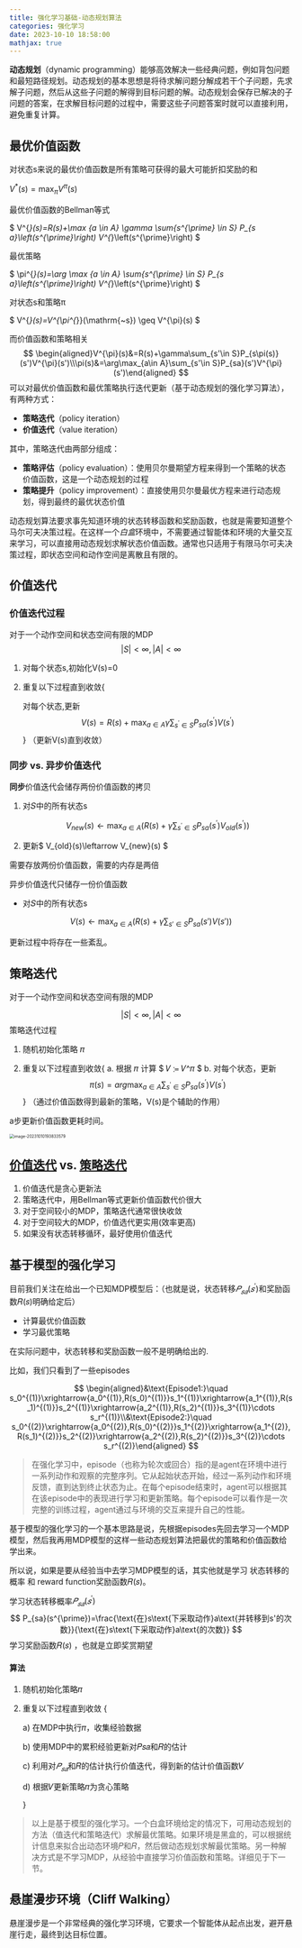 ```yaml
---
title: 强化学习基础-动态规划算法
categories: 强化学习
date: 2023-10-10 18:58:00
mathjax: true
---
```


**动态规划**（dynamic programming）能够高效解决一些经典问题，例如背包问题和最短路径规划。动态规划的基本思想是将待求解问题分解成若干个子问题，先求解子问题，然后从这些子问题的解得到目标问题的解。动态规划会保存已解决的子问题的答案，在求解目标问题的过程中，需要这些子问题答案时就可以直接利用，避免重复计算。

## 最优价值函数

对状态s来说的最优价值函数是所有策略可获得的最大可能折扣奖励的和

$V^{*}(s)=\max _{\pi} V^{\pi}(s)$

最优价值函数的Bellman等式

$ V^{*}(s)=R(s)+\max _{a \in A} \gamma \sum_{s^{\prime} \in S} P_{s a}\left(s^{\prime}\right) V^{*}\left(s^{\prime}\right) $

最优策略

$ \pi^{*}(s)=\arg \max _{a \in A} \sum_{s^{\prime} \in S} P_{s a}\left(s^{\prime}\right) V^{*}\left(s^{\prime}\right) $

对状态s和策略π

$ V^{*}(s)=V^{\pi^{*}}(\mathrm{~s}) \geq V^{\pi}(s) $



而价值函数和策略相关
$$
\begin{aligned}V^{\pi}(s)&=R(s)+\gamma\sum_{s'\in S}P_{s\pi(s)}(s')V^{\pi}(s')\\\pi(s)&=\arg\max_{a\in A}\sum_{s'\in S}P_{sa}(s')V^{\pi}(s')\end{aligned}
$$
可以对最优价值函数和最优策略执行迭代更新（基于动态规划的强化学习算法），有两种方式：

- **策略迭代**（policy iteration）
- **价值迭代**（value iteration）

其中，策略迭代由两部分组成：

- **策略评估**（policy evaluation）：使用贝尔曼期望方程来得到一个策略的状态价值函数，这是一个动态规划的过程
- **策略提升**（policy improvement）：直接使用贝尔曼最优方程来进行动态规划，得到最终的最优状态价值

动态规划算法要求事先知道环境的状态转移函数和奖励函数，也就是需要知道整个马尔可夫决策过程。在这样一个*白盒*环境中，不需要通过智能体和环境的大量交互来学习，可以直接用动态规划求解状态价值函数。通常也只适用于有限马尔可夫决策过程，即状态空间和动作空间是离散且有限的。

## 价值迭代

### 价值迭代过程

对于一个动作空间和状态空间有限的MDP
$$
|S|<\infty,|A|<\infty
$$
1. 对每个状态s,初始化V(s)=0

2. 重复以下过程直到收敛{

   对每个状态,更新
   $$
   V(s)=R(s)+\max_{a\in A}\gamma\sum_{s^{\prime}\in S}P_{sa}(s^{\prime})V(s^{\prime})
   $$
   }	（更新V(s)直到收敛）

### 同步 vs. 异步价值迭代

**同步**价值迭代会储存两份价值函数的拷贝

1. 对𝑆中的所有状态s

   $$
   V_{new}(s)\leftarrow\max_{a\in A}\left(R(s)+\gamma\sum_{s^{\prime}\in S}P_{sa}(s^{\prime})V_{old}(s^{\prime})\right)
   $$

2. 更新$ V_{old}(s)\leftarrow V_{new}(s) $

需要存放两份价值函数，需要的内存是两倍



异步价值迭代只储存一份价值函数

- 对𝑆中的所有状态s

$$
V(s)\leftarrow\max_{a\in A}\left(R(s)+\gamma\sum_{s'\in S}P_{sa}(s')V(s')\right)
$$

更新过程中将存在一些紊乱。



## 策略迭代

对于一个动作空间和状态空间有限的MDP

$$
|S|<\infty,|A|<\infty
$$
策略迭代过程

1. 随机初始化策略 𝜋

2. 重复以下过程直到收敛{ 
   a. 根据 𝜋 计算 $ 𝑉 ≔ 𝑉^𝜋 $
   b. 对每个状态，更新
   $$
   \pi(s)=arg\max_{a\in A}\sum_{s^{\prime}\in S}P_{sa}(s^{\prime})V(s^{\prime})
   $$
   }	（通过价值函数得到最新的策略，V(s)是个辅助的作用）

a步更新价值函数更耗时间。

<img src="/images/image-20231010193833579.png" alt="image-20231010193833579" style="zoom:50%;" />

## [价值迭代](#价值迭代) vs. [策略迭代](#策略迭代)

1. 价值迭代是贪心更新法
2. 策略迭代中，用Bellman等式更新价值函数代价很大
3. 对于空间较小的MDP，策略迭代通常很快收敛
4. 对于空间较大的MDP，价值选代更实用(效率更高)
5. 如果没有状态转移循环，最好使用价值迭代

## 基于模型的强化学习

目前我们关注在给出一个已知MDP模型后：（也就是说，状态转移$𝑃_{𝑠𝑎}(𝑠^′)$和奖励函数𝑅(𝑠)明确给定后）

- 计算最优价值函数
- 学习最优策略

在实际问题中，状态转移和奖励函数一般不是明确给出的.

比如，我们只看到了一些episodes

$$
\begin{aligned}&\text{Episode1:}\quad s_0^{(1)}\xrightarrow{a_0^{(1)},R(s_0)^{(1)}}s_1^{(1)}\xrightarrow{a_1^{(1)},R(s_1)^{(1)}}s_2^{(1)}\xrightarrow{a_2^{(1)},R(s_2)^{(1)}}s_3^{(1)}\cdots s_r^{(1)}\\&\text{Episode2:}\quad s_0^{(2)}\xrightarrow{a_0^{(2)},R(s_0)^{(2)}}s_1^{(2)}\xrightarrow{a_1^{(2)},R(s_1)^{(2)}}s_2^{(2)}\xrightarrow{a_2^{(2)},R(s_2)^{(2)}}s_3^{(2)}\cdots s_r^{(2)}\end{aligned}
$$

> 在强化学习中，episode（也称为轮次或回合）指的是agent在环境中进行一系列动作和观察的完整序列。它从起始状态开始，经过一系列动作和环境反馈，直到达到终止状态为止。在每个episode结束时，agent可以根据其在该episode中的表现进行学习和更新策略。每个episode可以看作是一次完整的训练过程，agent通过与环境的交互来提升自己的性能。

基于模型的强化学习的一个基本思路是说，先根据episodes先回去学习一个MDP模型，然后我再用MDP模型的这样一些动态规划算法把最优的策略和价值函数给学出来。

所以说，如果是要从经验当中去学习MDP模型的话，其实他就是学习 状态转移的概率 和  reward function奖励函数𝑅(𝑠)。

学习状态转移概率$𝑃_{𝑠𝑎}(𝑠^′)$
$$
P_{sa}(s^{\prime})=\frac{\text{在}s\text{下采取动作}a\text{并转移到s'的次数}}{\text{在}s\text{下采取动作}a\text{的次数}}
$$
学习奖励函数𝑅(𝑠) ，也就是立即奖赏期望



#### 算法

1. 随机初始化策略𝜋

2. 重复以下过程直到收敛 {

   a) 在MDP中执行𝜋，收集经验数据

   b) 使用MDP中的累积经验更新对𝑃𝑠𝑎和𝑅的估计

   c) 利用对$𝑃_{𝑠𝑎}$和𝑅的估计执行价值迭代，得到新的估计价值函数𝑉

   d) 根据𝑉更新策略𝜋为贪心策略

   }

> 以上是基于模型的强化学习。一个白盒环境给定的情况下，可用动态规划的方法（值迭代和策略迭代）求解最优策略。如果环境是黑盒的，可以根据统计信息来拟合出动态环境𝑃和𝑅，然后做动态规划求解最优策略。另一种解决方式是不学习MDP，从经验中直接学习价值函数和策略。详细见于下一节。







## 悬崖漫步环境（Cliff Walking）

悬崖漫步是一个非常经典的强化学习环境，它要求一个智能体从起点出发，避开悬崖行走，最终到达目标位置。



